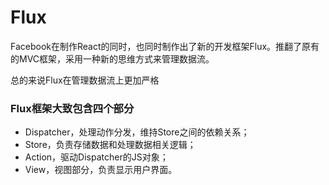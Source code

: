 # Flux

Facebook在制作React的同时，也同时制作出了新的开发框架Flux。推翻了原有的MVC框架，采用一种新的思维方式来管理数据流。

总的来说Flux在管理数据流上更加严格

### Flux框架大致包含四个部分

* Dispatcher，处理动作分发，维持Store之间的依赖关系；
* Store，负责存储数据和处理数据相关逻辑；
* Action，驱动Dispatcher的JS对象；
* View，视图部分，负责显示用户界面。




